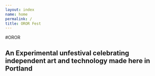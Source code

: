 ```yaml
---
layout: index
name: home
permalink: /
title: OROR Fest
---
```


#OROR

<h2 id="hero">An Experimental unfestival celebrating independent art and technology made here in Portland</h2>
